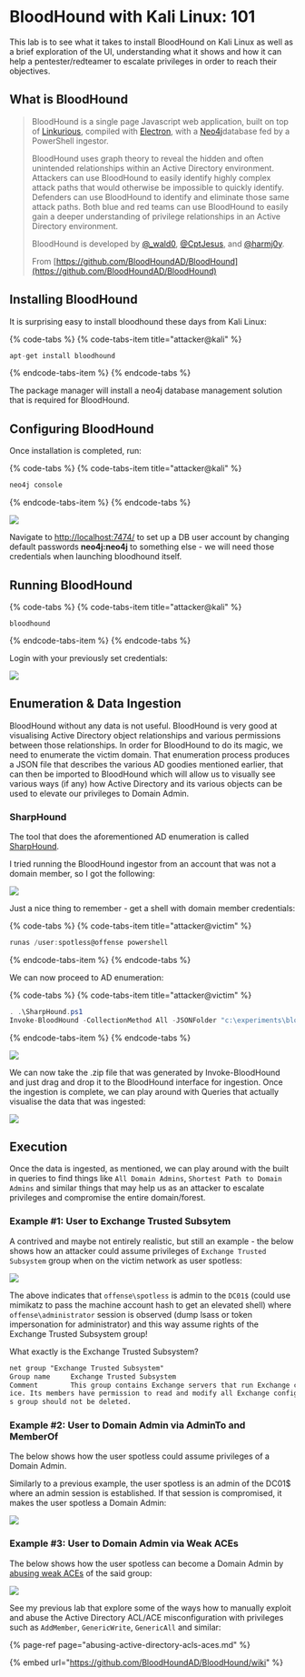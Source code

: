 # BloodHound with Kali Linux: 101

This lab is to see what it takes to install BloodHound on Kali Linux as well as a brief exploration of the UI, understanding what it shows and how it can help a pentester/redteamer to escalate privileges in order to reach their objectives.

## What is BloodHound

> BloodHound is a single page Javascript web application, built on top of [Linkurious](http://linkurio.us/), compiled with [Electron](http://electron.atom.io/), with a [Neo4j](https://neo4j.com/)database fed by a PowerShell ingestor.
>
> BloodHound uses graph theory to reveal the hidden and often unintended relationships within an Active Directory environment. Attackers can use BloodHound to easily identify highly complex attack paths that would otherwise be impossible to quickly identify. Defenders can use BloodHound to identify and eliminate those same attack paths. Both blue and red teams can use BloodHound to easily gain a deeper understanding of privilege relationships in an Active Directory environment.
>
> BloodHound is developed by [@\_wald0](https://www.twitter.com/_wald0), [@CptJesus](https://twitter.com/CptJesus), and [@harmj0y](https://twitter.com/harmj0y).
>
> From [https://github.com/BloodHoundAD/BloodHound](https://github.com/BloodHoundAD/BloodHound)

## Installing BloodHound

It is surprising easy to install bloodhound these days from Kali Linux:

{% code-tabs %}
{% code-tabs-item title="attacker@kali" %}
```csharp
apt-get install bloodhound
```
{% endcode-tabs-item %}
{% endcode-tabs %}

The package manager will install a neo4j database management solution that is required for BloodHound. 

## Configuring BloodHound

Once installation is completed, run:

{% code-tabs %}
{% code-tabs-item title="attacker@kali" %}
```csharp
neo4j console
```
{% endcode-tabs-item %}
{% endcode-tabs %}

![](../../.gitbook/assets/screenshot-from-2019-01-03-18-18-03.png)

Navigate to [http://localhost:7474/](http://localhost:7474/) to set up a DB user account by changing default passwords **neo4j:neo4j** to something else - we will need those credentials when launching bloodhound itself.

## Running BloodHound

{% code-tabs %}
{% code-tabs-item title="attacker@kali" %}
```text
bloodhound
```
{% endcode-tabs-item %}
{% endcode-tabs %}

Login with your previously set credentials:

![](../../.gitbook/assets/screenshot-from-2019-01-03-18-22-00.png)

## Enumeration & Data Ingestion

BloodHound without any data is not useful. BloodHound is very good at visualising Active Directory object relationships and various permissions between those relationships. In order for BloodHound to do its magic, we need to enumerate the victim domain. That enumeration process produces a JSON file that describes the various AD goodies mentioned earlier, that can then be imported to BloodHound which will allow us to visually see various ways \(if any\) how Active Directory and its various objects can be used to elevate our privileges to Domain Admin.

### SharpHound

The tool that does the aforementioned AD enumeration is called [SharpHound](https://github.com/BloodHoundAD/BloodHound/tree/master/Ingestors).

I tried running the BloodHound ingestor from an account that was not a domain member, so I got the following:

![](../../.gitbook/assets/screenshot-from-2019-01-02-23-16-33.png)

Just a nice thing to remember - get a shell with domain member credentials:

{% code-tabs %}
{% code-tabs-item title="attacker@victim" %}
```csharp
runas /user:spotless@offense powershell
```
{% endcode-tabs-item %}
{% endcode-tabs %}

We can now proceed to AD enumeration:

{% code-tabs %}
{% code-tabs-item title="attacker@victim" %}
```csharp
. .\SharpHound.ps1
Invoke-BloodHound -CollectionMethod All -JSONFolder "c:\experiments\bloodhound"
```
{% endcode-tabs-item %}
{% endcode-tabs %}

![](../../.gitbook/assets/screenshot-from-2019-01-03-18-42-33.png)

We can now take the .zip file that was generated by Invoke-BloodHound and just drag and drop it to the BloodHound interface for ingestion. Once the ingestion is complete, we can play around with Queries that actually visualise the data that was ingested:

![](../../.gitbook/assets/peek-2019-01-03-18-44.gif)

## Execution

Once the data is ingested, as mentioned, we can play around with the built in queries to find things like `All Domain Admins`,  `Shortest Path to Domain Admins` and similar things that may help us as an attacker to escalate privileges and compromise the entire domain/forest.

### Example \#1: User to Exchange Trusted Subsytem

A contrived and maybe not entirely realistic, but still an example -  the below shows how an attacker could assume privileges of `Exchange Trusted Subsystem` group when on the victim network as user spotless:

![](../../.gitbook/assets/screenshot-from-2019-01-02-23-47-56.png)

The above indicates that `offense\spotless` is admin to the `DC01$` \(could use mimikatz to pass the machine account hash to get an elevated shell\) where `offense\administrator` session is observed \(dump lsass or token impersonation for administrator\) and this way assume rights of the Exchange Trusted Subsystem group!

What exactly is the Exchange Trusted Subsystem?

```css
net group "Exchange Trusted Subsystem"
Group name     Exchange Trusted Subsystem
Comment        This group contains Exchange servers that run Exchange cmdlets on behalf of users via the management serv
ice. Its members have permission to read and modify all Exchange configuration, as well as user accounts and groups. Thi
s group should not be deleted.
```

### Example \#2: User to Domain Admin via AdminTo and MemberOf

The below shows how the user spotless could assume privileges of a Domain Admin.

Similarly to a previous example, the user spotless is an admin of the DC01$ where an admin session is established. If that session is compromised, it makes the user spotless a Domain Admin:

![](../../.gitbook/assets/screenshot-from-2019-01-02-23-56-35.png)

### Example \#3: User to Domain Admin via Weak ACEs

The below shows how the user spotless can become a Domain Admin by [abusing weak ACEs](abusing-active-directory-acls-aces.md#genericall-on-group) of the said group:

![](../../.gitbook/assets/screenshot-from-2019-01-02-23-55-41.png)

See my previous lab that explore some of the ways how to manually exploit and abuse the Active Directory ACL/ACE misconfiguration with privileges such as `AddMember`, `GenericWrite`, `GenericAll` and similar:

{% page-ref page="abusing-active-directory-acls-aces.md" %}

{% embed url="https://github.com/BloodHoundAD/BloodHound/wiki" %}

